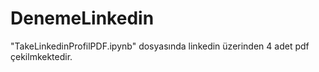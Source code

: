 # DenemeLinkedin
 
"TakeLinkedinProfilPDF.ipynb" dosyasında linkedin üzerinden 4 adet pdf çekilmkektedir.

